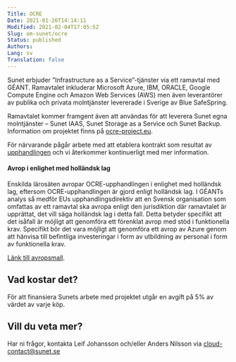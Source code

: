 ```yaml
---
Title: OCRE
Date: 2021-01-26T14:14:11
Modified: 2021-02-04T17:05:52
Slug: om-sunet/ocre
Status: published
Authors: 
Lang: sv
Translation: false
---
```


Sunet erbjuder ”Infrastructure as a Service”-tjänster via ett ramavtal med GÉANT. Ramavtalet inkluderar Microsoft Azure, IBM, ORACLE, Google Compute Engine och Amazon Web Services (AWS) men även leverantörer av publika och privata molntjänster levererade i Sverige av Blue SafeSpring.

Ramavtalet kommer framgent även att användas för att leverera Sunet egna molntjänster – Sunet IAAS, Sunet Storage as a Service och Sunet Backup. Information om projektet finns på [ocre-project.eu](https://ocre-project.eu/).

För närvarande pågår arbete med att etablera kontrakt som resultat av [upphandlingen](https://www.ocre-project.eu/news-insights/news/ocre-cloud-framework-catalogue-empowers-european-research) och vi återkommer kontinuerligt med mer information.

#### Avrop i enlighet med holländsk lag

Enskilda lärosäten avropar OCRE-upphandlingen i enlighet med holländsk lag, eftersom OCRE-upphandlingen är gjord enligt holländsk lag. I GÉANTs analys så medför EUs upphandlingsdirektiv att en Svensk organisation som omfattas av ett ramavtal ska avropa enligt den jurisdiktion där ramavtalet är upprättat, det vill säga holländsk lag i detta fall. Detta betyder specifikt att det isåfall är möjligt att genomföra ett förenklat avrop med stöd i funktionella krav. Specifikt bör det vara möjligt att genomföra ett avrop av Azure genom att hänvisa till befintliga investeringar i form av utbildning av personal i form av funktionella krav.

[Länk till avropsmall](https://sunet.box.com/shared/static/7lcobd239s8rk25tjp6eji5ux6clu68d.docx).

## Vad kostar det?

För att finansiera Sunets arbete med projektet utgår en avgift på 5% av värdet av varje köp.

## Vill du veta mer?

Har ni frågor, kontakta Leif Johansson och/eller Anders Nilsson via [cloud-contact@sunet.se](mailto:cloud-contact@sunet.se)

